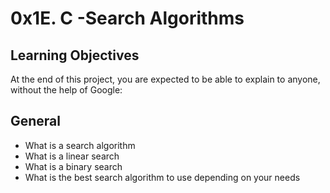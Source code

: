 # 0x1E. C -Search Algorithms

## Learning Objectives

At the end of this project, you are expected to be able to explain to anyone, without the help of Google:

## General
* What is a search algorithm
* What is a linear search
* What is a binary search
* What is the best search algorithm to use depending on your needs
